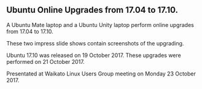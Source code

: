 ## Ubuntu Online Upgrades from 17.04 to 17.10.

A Ubuntu Mate laptop and a Ubuntu Unity laptop perform online upgrades from 17.04 to 17.10.

These two impress slide shows contain screenshots of the upgrading.

Ubuntu 17.10 was released on 19 October 2017. These upgrades were performed on 21 October 2017.

Presentated at Waikato Linux Users Group meeting on Monday 23 October 2017.
